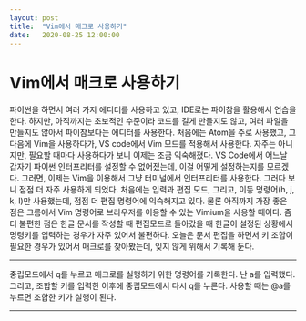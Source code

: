 ```yaml
---
layout: post
title:  "Vim에서 매크로 사용하기"
date:   2020-08-25 12:00:00
---
```



# Vim에서 매크로 사용하기 


파이썬을 하면서 여러 가지 에디터를 사용하고 있고, IDE로는 파이참을 활용해서 연습을 한다. 
하지만, 아직까지는 초보적인 수준이라 코드를 길게 만들지도 않고, 여러 파일을 만들지도 않아서 파이참보다는 에디터를 사용한다. 
처음에는 Atom을 주로 사용했고, 그 다음에 Vim을 사용하다가, VS code에서 Vim 모드를 적용해서 사용한다. 
자주는 아니지만, 필요할 때마다 사용하다가 보니 이제는 조금 익숙해졌다. 
VS Code에서 어느날 갑자기 파이썬 인터프리터를 설정할 수 없어졌는데, 이걸 어떻게 설정하는지를 모르겠다.
그러면, 이제는 Vim을 이용해서 그냥 터미널에서 인터프리터를 사용한다.
그러다 보니 점점 더 자주 사용하게 되었다. 처음에는 입력과 편집 모드, 그리고, 이동 명령어(h, j, k, l)만 사용했는데, 점점 더 편집 명령어에 익숙해지고 있다. 물론 아직까지 가장 좋은 점은 크롬에서 Vim 명령어로 브라우저를 이용할 수 있는 Vimium을 사용할 때이다. 
좀 더 불편한 점은 한글 문서를 작성할 때 편집모드로 돌아갔을 때 한글이 설정된 상황에서 명령키를 입력하는 경우가 자주 있어서 불편하다.
오늘은 문서 편집을 하면서 키 조합이 필요한 경우가 있어서 매크로를 찾아봤는데, 잊지 않게 위해서 기록해 둔다.

---

중립모드에서 q를 누르고 매크로를 실행하기 위한 명령어를 기록한다.
난 a를 입력했다. 
그리고, 조합할 키를 입력한 이후에 중립모드에서 다시 q를 누른다. 
사용할 때는 @a를 누르면 조합한 키가 실행이 된다. 

---



